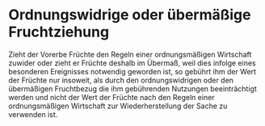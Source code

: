 # Ordnungswidrige oder übermäßige Fruchtziehung

Zieht der Vorerbe Früchte den Regeln einer ordnungsmäßigen Wirtschaft zuwider oder zieht er Früchte deshalb im Übermaß, weil dies infolge eines besonderen Ereignisses notwendig geworden ist, so gebührt ihm der Wert der Früchte nur insoweit, als durch den ordnungswidrigen oder den übermäßigen Fruchtbezug die ihm gebührenden Nutzungen beeinträchtigt werden und nicht der Wert der Früchte nach den Regeln einer ordnungsmäßigen Wirtschaft zur Wiederherstellung der Sache zu verwenden ist.